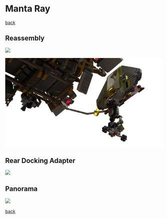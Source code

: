 # Manta Ray

[back](../README.md)

## Reassembly

![](./manta-ray_1.png)

![](./manta-ray_2.png)

## Rear Docking Adapter

![](./manta-ray_3.png)

## Panorama

![](./manta-ray_4.png)

[back](../README.md)
